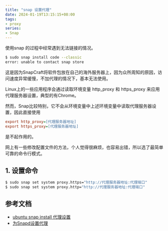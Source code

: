 ```yaml
---
title: "snap 设置代理"
date: 2024-01-19T13:15:15+08:00
tags:
- proxy
series:
- Snap
---
```


使用snap 的过程中经常遇到无法链接的情况。
```bash
$ sudo snap install code --classic
error: unable to contact snap store
```
这是因为SnapCraft将软件包放在自己的海外服务器上，因为众所周知的原因，访问速度异常缓慢，不加代理的情况下，基本无法使用。

Linux上的一些应用程序会通过读取环境变量 http_proxy 和 https_proxy 来应用代理服务器设置，典型的有Chrome。

然而，Snap比较特别，它不会从环境变量中上述环境变量中读取代理服务器设置，因此直接使用
```ini
export http_proxy=[代理服务器地址]
export https_proxy=[代理服务器地址]
```
是不起作用的。

网上有一些修改配置文件的方法，个人觉得很麻烦，也容易出错，所以选了最简单可靠的命令行模式。

## 1. 设置命令
```bash
$ sudo snap set system proxy.https="http://代理服务器地址:代理端口"
$ sudo snap set system proxy.http="http://代理服务器地址:代理端口"
```

## 参考文档
- [ubuntu snap install 代理设置](https://www.cnblogs.com/brep/p/14643507.html)
- [为Snapd设置代理](https://www.jianshu.com/p/0891648b657a)